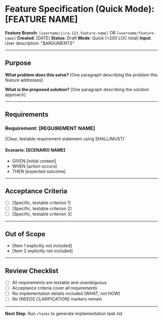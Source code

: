 # Feature Specification (Quick Mode): [FEATURE NAME]

**Feature Branch**: `[username/jira-123.feature-name]` OR `[username/feature-name]`
**Created**: [DATE]
**Status**: Draft
**Mode**: Quick (<200 LOC total)
**Input**: User description: "$ARGUMENTS"

---

## Purpose

**What problem does this solve?**
[One paragraph describing the problem this feature addresses]

**What is the proposed solution?**
[One paragraph describing the solution approach]

---

## Requirements

### Requirement: [REQUIREMENT NAME]
[Clear, testable requirement statement using SHALL/MUST]

#### Scenario: [SCENARIO NAME]
- GIVEN [initial context]
- WHEN [action occurs]
- THEN [expected outcome]

<!-- Add more requirements as needed -->

---

## Acceptance Criteria

- [ ] [Specific, testable criterion 1]
- [ ] [Specific, testable criterion 2]
- [ ] [Specific, testable criterion 3]

---

## Out of Scope

- [Item 1 explicitly not included]
- [Item 2 explicitly not included]

---

## Review Checklist

- [ ] All requirements are testable and unambiguous
- [ ] Acceptance criteria cover all requirements
- [ ] No implementation details included (WHAT, not HOW)
- [ ] No [NEEDS CLARIFICATION] markers remain

---

**Next Step**: Run `/tasks` to generate implementation task list
